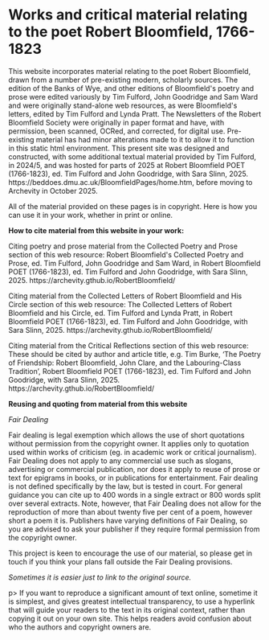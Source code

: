 # Works and critical material relating to the poet Robert Bloomfield, 1766-1823
<p>This website incorporates material relating to the poet Robert Bloomfield, drawn from a number of pre-existing modern, scholarly sources. The edition of the Banks of Wye, and other editions of Bloomfield's poetry and prose were edited variously by Tim Fulford, John Goodridge and Sam Ward and were originally stand-alone web resources, as were Bloomfield's letters, edited by Tim Fulford and Lynda Pratt. The Newsletters of the Robert Bloomfield Society were originally in paper format and have, with permission, been scanned, OCRed, and corrected, for digital use. Pre-existing material has had minor alterations made to it to allow it to function in this static html environment. This present site was designed and constructed, with some additional textual material provided by Tim Fulford, in 2024/5, and was hosted for parts of 2025 at  Robert Bloomfield POET (1766-1823), ed. Tim Fulford and John Goodridge, with Sara Slinn, 2025. https://beddoes.dmu.ac.uk/BloomfieldPages/home.htm, before moving to Archevity in October 2025.</p>
<p>All of the material provided on these pages is in copyright. Here is how you can use it in your work, whether in print or online.</p>
<p><b>How to cite material from this website in your work:</b> </p>
<p>Citing poetry and prose material from the Collected Poetry and Prose section of this web resource: Robert Bloomfield's Collected Poetry and Prose, ed. Tim Fulford, John Goodridge and Sam Ward, in Robert Bloomfield POET (1766-1823), ed. Tim Fulford and John Goodridge, with Sara Slinn, 2025. https://archevity.gthub.io/RobertBloomfield/</p>
<p></p>Citing material from the Collected Letters of Robert Bloomfield and His Circle section of this web resource: The Collected Letters of Robert Bloomfield and his Circle, ed. Tim Fulford and Lynda Pratt, in Robert Bloomfield POET (1766-1823), ed. Tim Fulford and John Goodridge, with Sara Slinn, 2025. https://archevity.gthub.io/RobertBloomfield/</p>
<p></p>Citing material from the Critical Reflections section of this web resource: These should be cited by author and article title, e.g. Tim Burke, ‘The Poetry of Friendship: Robert Bloomfield, John Clare, and the Labouring-Class Tradition’, Robert Bloomfield POET (1766-1823), ed. Tim Fulford and John Goodridge, with Sara Slinn, 2025. https://archevity.gthub.io/RobertBloomfield/</p>
<p><b>Reusing and quoting from material from this website</p></b> </p>
<p><em>Fair Dealing</em></p>
<p>Fair dealing is legal exemption which allows the use of short quotations without permission from the copyright owner. It applies only to quotation used within works of criticism (eg. in academic work or critical journalism). Fair Dealing does not apply to any commercial use such as slogans, advertising or commercial publication, nor does it apply to reuse of prose or text for epigrams in books, or in publications for entertainment. Fair dealing is not defined specifically by the law, but is tested in court. For general guidance you can cite up to 400 words in a single extract or 800 words split over several extracts. Note, however, that Fair Dealing does not allow for the reproduction of more than about twenty five per cent of a poem, however short a poem it is. Publishers have varying definitions of Fair Dealing, so you are advised to ask your publisher if they require formal permission from the copyright owner.</p>
<p>This project is keen to encourage the use of our material, so please get in touch if you think your plans fall outside the Fair Dealing provisions.</p>
<p><em>Sometimes it is easier just to link to the original source. </em></p>p> If you want to reproduce a significant amount of text online, sometime it is simplest, and gives greatest intellectual transparency, to use a hyperlink that will guide your readers to the text in its original context, rather than copying it out on your own site. This helps readers avoid confusion about who the authors and copyright owners are.
